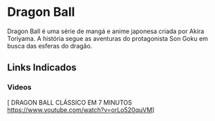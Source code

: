# Dragon Ball
Dragon Ball é uma série de mangá e anime japonesa criada por Akira Toriyama. A história segue as aventuras do protagonista Son Goku em busca das esferas do dragão.
## Links Indicados
### Videos
[ DRAGON BALL CLÁSSICO EM 7 MINUTOS https://www.youtube.com/watch?v=orLo520quVM] 

